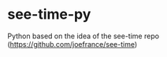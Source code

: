 # see-time-py
Python based on the idea of the see-time repo (https://github.com/joefrance/see-time)
